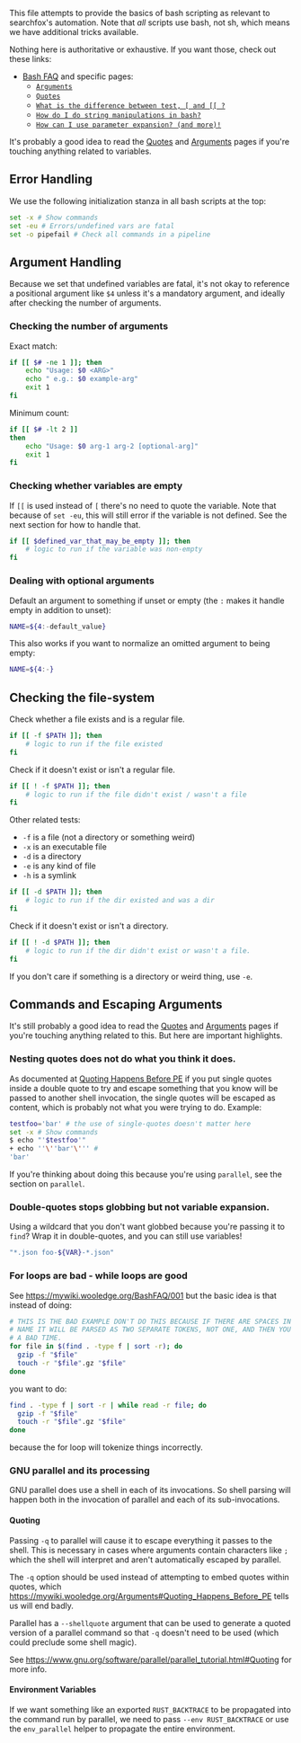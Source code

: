 This file attempts to provide the basics of bash scripting as relevant to
searchfox's automation.  Note that _all_ scripts use bash, not sh, which means
we have additional tricks available.

Nothing here is authoritative or exhaustive.  If you want those, check out
these links:
- [Bash FAQ](https://mywiki.wooledge.org/BashFAQ) and specific pages:
  - [`Arguments`](https://mywiki.wooledge.org/Arguments)
  - [`Quotes`](https://mywiki.wooledge.org/Quotes)
  - [`What is the difference between test, [ and [[ ?`](https://mywiki.wooledge.org/BashFAQ/031)
  - [`How do I do string manipulations in bash?`](https://mywiki.wooledge.org/BashFAQ/100)
  - [`How can I use parameter expansion? (and more)!`](https://mywiki.wooledge.org/BashFAQ/073)

It's probably a good idea to read the
[Quotes](https://mywiki.wooledge.org/Quotes) and
[Arguments](https://mywiki.wooledge.org/Arguments) pages if you're touching
anything related to variables.

## Error Handling

We use the following initialization stanza in all bash scripts at the top:
```bash
set -x # Show commands
set -eu # Errors/undefined vars are fatal
set -o pipefail # Check all commands in a pipeline
```

## Argument Handling

Because we set that undefined variables are fatal, it's not okay to reference
a positional argument like `$4` unless it's a mandatory argument, and ideally
after checking the number of arguments.

### Checking the number of arguments

Exact match:
```bash
if [[ $# -ne 1 ]]; then
    echo "Usage: $0 <ARG>"
    echo " e.g.: $0 example-arg"
    exit 1
fi
```

Minimum count:
```bash
if [[ $# -lt 2 ]]
then
    echo "Usage: $0 arg-1 arg-2 [optional-arg]"
    exit 1
fi
```

### Checking whether variables are empty

If `[[` is used instead of `[` there's no need to quote the variable.  Note that
because of `set -eu`, this will still error if the variable is not defined.  See
the next section for how to handle that.

```bash
if [[ $defined_var_that_may_be_empty ]]; then
    # logic to run if the variable was non-empty
fi
```

### Dealing with optional arguments

Default an argument to something if unset or empty (the `:` makes it handle
empty in addition to unset):
```bash
NAME=${4:-default_value}
```

This also works if you want to normalize an omitted argument to being empty:
```bash
NAME=${4:-}
```

## Checking the file-system

Check whether a file exists and is a regular file.

```bash
if [[ -f $PATH ]]; then
    # logic to run if the file existed
fi
```

Check if it doesn't exist or isn't a regular file.

```bash
if [[ ! -f $PATH ]]; then
    # logic to run if the file didn't exist / wasn't a file
fi
```

Other related tests:
* `-f` is a file (not a directory or something weird)
* `-x` is an executable file
* `-d` is a directory
* `-e` is any kind of file
* `-h` is a symlink

```bash
if [[ -d $PATH ]]; then
    # logic to run if the dir existed and was a dir
fi
```

Check if it doesn't exist or isn't a directory.

```bash
if [[ ! -d $PATH ]]; then
    # logic to run if the dir didn't exist or wasn't a file.
fi
```

If you don't care if something is a directory or weird thing, use `-e`.

## Commands and Escaping Arguments
It's still probably a good idea to read the
[Quotes](https://mywiki.wooledge.org/Quotes) and
[Arguments](https://mywiki.wooledge.org/Arguments) pages if you're touching
anything related to this.  But here are important highlights.

### Nesting quotes does not do what you think it does.

As documented at [Quoting Happens Before PE](https://mywiki.wooledge.org/Arguments#Quoting_Happens_Before_PE)
if you put single quotes inside a double quote to try and escape something that
you know will be passed to another shell invocation, the single quotes will be
escaped as content, which is probably not what you were trying to do.  Example:

```bash
testfoo='bar' # the use of single-quotes doesn't matter here
set -x # Show commands
$ echo "'$testfoo'"
+ echo ''\''bar'\''' #
'bar'
```

If you're thinking about doing this because you're using `parallel`, see the
section on `parallel`.

### Double-quotes stops globbing but not variable expansion.
Using a wildcard that you don't want globbed because you're passing it to
`find`?  Wrap it in double-quotes, and you can still use variables!
```bash
"*.json foo-${VAR}-*.json"
```

### For loops are bad - while loops are good

See https://mywiki.wooledge.org/BashFAQ/001 but the basic idea is that instead
of doing:

```bash
# THIS IS THE BAD EXAMPLE DON'T DO THIS BECAUSE IF THERE ARE SPACES IN THE FILE
# NAME IT WILL BE PARSED AS TWO SEPARATE TOKENS, NOT ONE, AND THEN YOU WILL HAVE
# A BAD TIME.
for file in $(find . -type f | sort -r); do
  gzip -f "$file"
  touch -r "$file".gz "$file"
done
```

you want to do:

```bash
find . -type f | sort -r | while read -r file; do
  gzip -f "$file"
  touch -r "$file".gz "$file"
done
```

because the for loop will tokenize things incorrectly.

### GNU parallel and its processing

GNU parallel does use a shell in each of its invocations.  So shell parsing
will happen both in the invocation of parallel and each of its sub-invocations.

#### Quoting

Passing `-q` to parallel will cause it to escape everything it passes to the
shell.  This is necessary in cases where arguments contain characters like `;`
which the shell will interpret and aren't automatically escaped by parallel.

The `-q` option should be used instead of attempting to embed quotes within
quotes, which https://mywiki.wooledge.org/Arguments#Quoting_Happens_Before_PE
tells us will end badly.

Parallel has a `--shellquote` argument that can be used to generate a quoted
version of a parallel command so that `-q` doesn't need to be used (which could
preclude some shell magic).

See https://www.gnu.org/software/parallel/parallel_tutorial.html#Quoting for
more info.

#### Environment Variables

If we want something like an exported `RUST_BACKTRACE` to be propagated into the
command run by parallel, we need to pass `--env RUST_BACKTRACE` or use the
`env_parallel` helper to propagate the entire environment.
